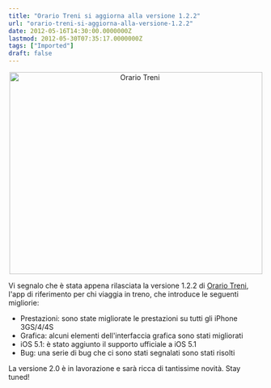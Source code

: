 ```yaml
---
title: "Orario Treni si aggiorna alla versione 1.2.2"
url: "orario-treni-si-aggiorna-alla-versione-1.2.2"
date: 2012-05-16T14:30:00.0000000Z
lastmod: 2012-05-30T07:35:17.0000000Z
tags: ["Imported"]
draft: false
---
```

<p style="text-align: center;"><img src="/Media/Default/BlogPost//orariotreni.jpg" alt="Orario Treni" width="500" height="400" /></p>
<p>Vi segnalo che è stata appena rilasciata la versione 1.2.2 di <a title="Orario Treni" href="http://www.vifani.com/mobileapp/63/orario-treni" target="_blank">Orario Treni</a>, l'app di riferimento per chi viaggia in treno, che introduce le seguenti migliorie:</p>
<ul>
<li>Prestazioni: sono state migliorate le prestazioni su tutti gli iPhone 3GS/4/4S</li>
<li>Grafica: alcuni elementi dell'interfaccia grafica sono stati migliorati</li>
<li>iOS 5.1: è stato aggiunto il supporto ufficiale a iOS 5.1</li>
<li>Bug: una serie di bug che ci sono stati segnalati sono stati risolti</li>
</ul>
<p>La versione 2.0 è in lavorazione e sarà ricca di tantissime novità. Stay tuned!</p>